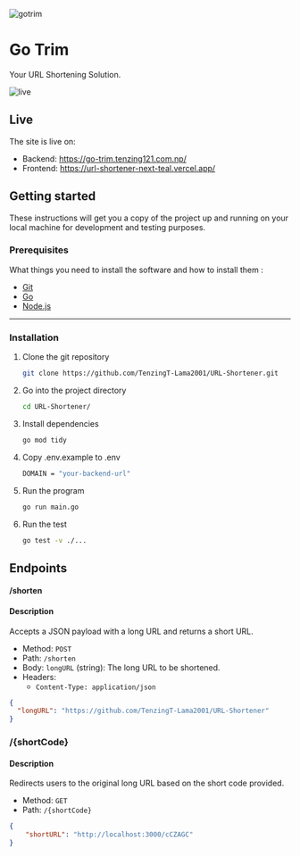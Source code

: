 ![gotrim](https://github.com/TenzingT-Lama2001/URL-Shortener/assets/52858291/4f9c4643-5b50-4aa0-98e1-19e84a6ff572)
<p align="center">
  <h3 align=Your URL Shortening Solution.</h3>
</p>



# Go Trim

Your URL Shortening Solution.

![live](https://github.com/TenzingT-Lama2001/URL-Shortener/assets/52858291/ca0fbae2-ae90-425b-801a-be7241811402)

## Live

The site is live on:
- Backend: https://go-trim.tenzing121.com.np/
- Frontend: https://url-shortener-next-teal.vercel.app/

## Getting started

These instructions will get you a copy of the project up and running on your local machine for development and testing purposes.

### Prerequisites

What things you need to install the software and how to install them :

- [Git](https://git-scm.com/)
- [Go](https://go.dev/doc/install)
- [Node.js](https://nodejs.org/)

---

### Installation

1. Clone the git repository

   ```bash
   git clone https://github.com/TenzingT-Lama2001/URL-Shortener.git
   ```

1. Go into the project directory

   ```bash
   cd URL-Shortener/
   ```

1. Install  dependencies

   ```bash
   go mod tidy
   ```
   
1. Copy .env.example to .env

   ```bash
   DOMAIN = "your-backend-url"
   ```
   
1. Run the program

   ```bash
   go run main.go
   ```

1. Run the test

   ```bash
   go test -v ./...
   ```

## Endpoints

#### /shorten 
#### Description
Accepts a JSON payload with a long URL and returns a short URL.

- Method: `POST`
- Path: `/shorten`
- Body: `longURL` (string): The long URL to be shortened.
- Headers:
  - `Content-Type: application/json`

```json
{
  "longURL": "https://github.com/TenzingT-Lama2001/URL-Shortener"
}
```



### /{shortCode} 
#### Description
Redirects users to the original long URL based on the short code provided.

- Method: `GET`
- Path: `/{shortCode}`

```json
{
    "shortURL": "http://localhost:3000/cCZAGC"
}
```
